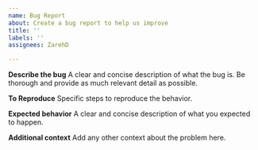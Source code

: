 ```yaml
---
name: Bug Report
about: Create a bug report to help us improve
title: ''
labels: ''
assignees: ZarehD

---
```


**Describe the bug**
A clear and concise description of what the bug is. Be thorough and provide as much relevant detail as possible.

**To Reproduce**
Specific steps to reproduce the behavior.

**Expected behavior**
A clear and concise description of what you expected to happen.

**Additional context**
Add any other context about the problem here.
